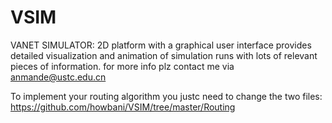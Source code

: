 # VSIM
VANET SIMULATOR: 2D platform with a graphical user interface provides detailed visualization and animation of simulation runs with lots of relevant pieces of information.
for more info plz contact me via anmande@ustc.edu.cn

To implement your routing algorithm you justc need to change the two files:
   https://github.com/howbani/VSIM/tree/master/Routing

